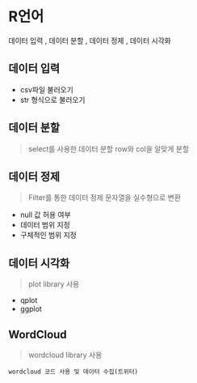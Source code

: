 # R언어
데이터 입력 , 데이터 분할 , 데이터 정제 , 데이터 시각화

##   데이터 입력

- csv파일 불러오기
- str 형식으로 불러오기

## 데이터 분할

> select를 사용한 데이터 분할
> row와 col을 알맞게 분할

 

## 데이터 정제

> Filter를 통한 데이터 정제
> 문자열을 실수형으로 변환

 - null 값 허용 여부
 - 데이터 범위 지정
 - 구체적인 범위 지정
 
## 데이터 시각화

>  plot library 사용
- qplot
- ggplot

## WordCloud

>  wordcloud library 사용

    wordcloud 코드 사용 및 데이터 수집(트위터)

